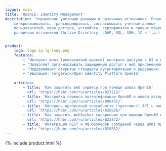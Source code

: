 ```yaml
---
layout: main
title: 'OpenIG: Identity Management'
description: 'Управление учетными данными в различных источниках. Позволяет
    синхронизировать, трансформировать, согласовывать учетные данные
    пользователей, прав доступа, устройств, сертификатов и прочих объектов из
    различных источников (Active Directory, LDAP, SQL, SSH, 1C и т.д.)'


product:
    logo: logo-ig-lg-long.png
    features:
        - 'Интернет шлюз (реверсивный прокси) контроля доступа к UI и API.'
        - 'Позволяет организовывать защищенный доступ к веб приложениям и API путем решения задач маршрутизации, аутентификации, авторизации, федерации и расширения профиля.'
        - 'Поддерживает открытые стандарты аутентификации и федерации: OAuth, OpenID Connect, SAML. Позволяет безопасно настроить функцию Replay password для унаследованных систем и производить изменение контента “на лету”.'
        - 'Эволюция: Forgerock/Open Identity Platform OpenIG'   
    
    articles:     
        - title: 'Как защитить веб сервисы при помощи шлюза OpenIG'
          url: 'https://habr.com/ru/articles/823212/'
        - title: 'Настройка сервиса аутентификации OpenAM и шлюза авторизации OpenIG для защиты приложений'
          url: 'https://habr.com/ru/articles/808431/'
        - title: 'Контроль пропускной способности (троттлинг) API c помощью шлюза авторизации OpenIG'
          url: 'https://habr.com/ru/articles/828826/'
        - title: 'Как защитить WebSocket соединение при помощи OpenAM и OpenIG'
          url: 'https://habr.com/ru/articles/823872/'
        - title: 'Интеграция REST и MQ брокеров сообщений через шлюз OpenIG'
          url: 'https://habr.com/ru/articles/828832/'
---
```

{% include product.html %}